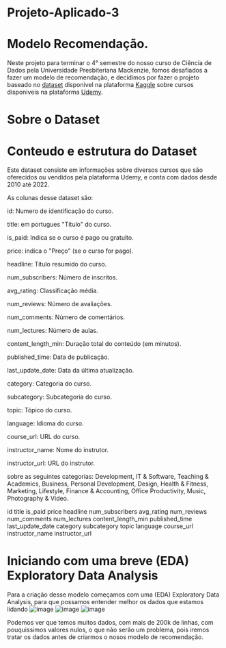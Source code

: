 # Projeto-Aplicado-3
# Modelo Recomendação.
Neste projeto para terminar o 4° semestre do nosso curso de Ciência de Dados pela Universidade Presbiteriana Mackenzie, fomos desafiados a fazer um modelo de recomendação, e decidimos por fazer o projeto baseado no [dataset](https://www.kaggle.com/datasets/hossaingh/udemy-courses?select=Course_info.csv)
disponivel na plataforma [Kaggle](https://www.kaggle.com/) sobre cursos disponiveis na plataforma [Udemy](https://www.udemy.com). 

# Sobre o Dataset

# Conteudo e estrutura do Dataset

Este dataset consiste em informações sobre diversos cursos que são oferecidos ou vendidos pela plataforma Udemy, e conta com dados desde 2010 até 2022.

As colunas desse dataset são:													

id: Numero de identificação do curso.

title: em portugues "Título" do curso.

is_paid: Indica se o curso é pago ou gratuito.

price: indica o "Preço" (se o curso for pago).

headline: Título resumido do curso.

num_subscribers: Número de inscritos.

avg_rating: Classificação média.

num_reviews: Número de avaliações.

num_comments: Número de comentários.

num_lectures: Número de aulas.

content_length_min: Duração total do conteúdo (em minutos).

published_time: Data de publicação.

last_update_date: Data da última atualização.

category: Categoria do curso.

subcategory: Subcategoria do curso.

topic: Tópico do curso.

language: Idioma do curso.

course_url: URL do curso.

instructor_name: Nome do instrutor.

instructor_url: URL do instrutor.



sobre as seguintes categorias: Development, IT & Software, Teaching & Academics, Business, Personal Development, Design, Health & Fitness, Marketing, Lifestyle, Finance & Accounting, Office Productivity, Music, Photography & Video. 

id	title	is_paid	price	headline	num_subscribers	avg_rating	num_reviews	num_comments	num_lectures	content_length_min	published_time	last_update_date	category	subcategory	topic	language	course_url	instructor_name	instructor_url

# Iniciando com uma breve (EDA) Exploratory Data Analysis

Para a criação desse modelo começamos com uma (EDA) Exploratory Data Analysis, para que possamos entender melhor os dados que estamos lidando 
![image](https://github.com/ViniSegatto/Projeto-Aplicado-3/assets/117327390/b70d1472-9e32-4c21-ad04-40e5e355950b)
![image](https://github.com/ViniSegatto/Projeto-Aplicado-3/assets/117327390/782683db-58a6-4e0f-b1e5-9a5ec71bbf53)
![image](https://github.com/ViniSegatto/Projeto-Aplicado-3/assets/117327390/965bf413-86fd-495c-8359-7a4b1912072b)

Podemos ver que temos muitos dados, com mais de 200k de linhas, com pouquissimos valores nulos, o que não serão um problema, pois iremos tratar os dados antes de criarmos o nosos modelo de recomendação.

